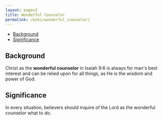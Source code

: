```yaml
---
layout: pagev2
title: Wonderful Counselor
permalink: /wiki/wonderful_counselor/
---
```

- [Background](#background)
- [Significance](#significance)

## Background

Christ as the **wonderful counselor** in Isaiah 9:6 is always for man's best interest and can be relied upon for all things, as He is the wisdom and power of God.

## Significance

In every situation, believers should inquire of the Lord as the wonderful counselor what to do.